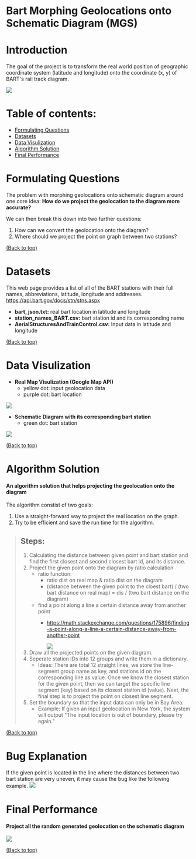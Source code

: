 # Bart Morphing Geolocations onto Schematic Diagram (MGS)
# Introduction
The goal of the project is to transform the real world position of geographic coordinate system (latitude and longitude) onto the coordinate (x, y) of BART's rail track diagram.

<img src="https://github.com/YingluDeng/Bart_MGS/blob/main/demo/trail_system.png" />

# Table of contents:

- [Formulating Questions](#formulating-questions)
- [Datasets](#datasets)
- [Data Visulization](#data-visulization)
- [Algorithm Solution](#algorithm-solution)
- [Final Performance](#final-performance)

# Formulating Questions
The problem with morphing geolocations onto schematic diagram around one core idea: **How do we project the geolocation to the diagram more accurate?**

We can then break this down into two further questions: 
1) How can we convert the geolocation onto the diagram?
2) Where should we project the point on graph between two stations?

[(Back to top)](#table-of-contents)


# Datasets
This web page provides a list of all of the BART stations with their full names, abbreviations, latitude, longitude and addresses.
https://api.bart.gov/docs/stn/stns.aspx
<ul>
<li><b>bart_json.txt:</b> real bart location in latitude and longitude </li> 
<li><b>station_names_BART.csv:</b> bart station id and its corresponding name </li>
<li><b>AerialStructuresAndTrainControl.csv:</b> Input data in latitude and longitude </li>
</ul>

[(Back to top)](#table-of-contents)

# Data Visulization
* <b>Real Map Visulization (Google Map API)</b>
  * yellow dot: input geolocation data
  * purple dot: bart location
<img src="https://github.com/YingluDeng/Bart_MGS/blob/main/demo/real_world.png" />

* <b>Schematic Diagram with its corresponding bart station </b>
  * green dot: bart station
<img src="https://github.com/YingluDeng/Bart_MGS/blob/main/demo/diagram.png" />

[(Back to top)](#table-of-contents)


# Algorithm Solution
#### An algorithm solution that helps projecting the geolocation onto the diagram

The algorithm constist of two goals: 
1. Use a straight-forward way to project the real location on the graph.
2. Try to be efficient and save the run time for the algorithm.

> ## Steps:
>1. Calculating the distance between given point and bart station and find the  first closest and second closest bart id, and its distance.
>2. Project the given point onto the diagram by ratio calculation 
>    * ratio function: 
>       * ratio dist on real map & ratio dist on the diagram
>       * (distance between the given point to the cloest bart) / (two bart distance on real map) = dis / (two bart distance on the diagram)
>    * find a point along a line a certain distance away from another point
>       * https://math.stackexchange.com/questions/175896/finding-a-point-along-a-line-a-certain-distance-away-from-another-point
>       
>          <img src="https://github.com/YingluDeng/Bart_MGS/blob/main/demo/math%20explanation.png" />
>3. Draw all the projected points on the given diagram.
>4. Seperate station IDs into 12 groups and write them in a dictionary.
>    * Ideas: There are total 12 straight lines, we store the line-segment group name as key, and stations id on the corresponding line as value. Once we know the closest station for the given point, then we can target the specific line segment (key) based on its closest station id (value). Next, the final step is to project the point on closest line segment.
>5. Set the boundary so that the input data can only be in Bay Area.
>    * Example: If given an input geolocation in New York, the system will output "The input location is out of boundary, please try again."


[(Back to top)](#table-of-contents)

# Bug Explanation
If the given point is located in the line where the distances between two bart station are very uneven, it may cause the bug like the following example. 
<img src="https://github.com/YingluDeng/Bart_MGS/blob/main/demo/bug_exp.jpg" />

# Final Performance 
#### Project all the random generated geolocation on the schematic diagram 
<img src="https://github.com/YingluDeng/Bart_MGS/blob/main/demo/final%20performance.png" />

[(Back to top)](#table-of-contents)
